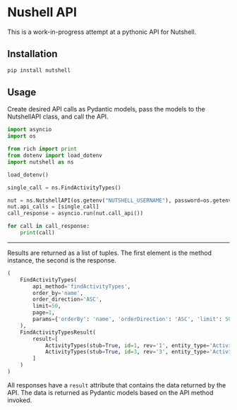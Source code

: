 # Nushell API

This is a work-in-progress attempt at a pythonic API for Nutshell.

## Installation

```bash 
pip install nutshell
```

## Usage

Create desired API calls as Pydantic models, pass the models to the NutshellAPI class, and call the API.

```python
import asyncio
import os

from rich import print
from dotenv import load_dotenv
import nutshell as ns

load_dotenv()

single_call = ns.FindActivityTypes()

nut = ns.NutshellAPI(os.getenv("NUTSHELL_USERNAME"), password=os.getenv("NUTSHELL_KEY"))
nut.api_calls = [single_call]
call_response = asyncio.run(nut.call_api())

for call in call_response:
    print(call)
```

___
Results are returned as a list of tuples. The first element is the method instance, the second is the response.

```python
(
    FindActivityTypes(
        api_method='findActivityTypes',
        order_by='name',
        order_direction='ASC',
        limit=50,
        page=1,
        params={'orderBy': 'name', 'orderDirection': 'ASC', 'limit': 50, 'page': 1}
    ),
    FindActivityTypesResult(
        result=[
            ActivityTypes(stub=True, id=1, rev='1', entity_type='Activity_Types', name='Phone Call / Meeting'),
            ActivityTypes(stub=True, id=3, rev='3', entity_type='Activity_Types', name='Email/Log'),
        ]
    )
)
```

All responses have a `result` attribute that contains the data returned by the API. The data is returned as Pydantic
models based on the API method invoked.